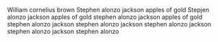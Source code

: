 William cornelius brown
 Stephen alonzo jackson apples of gold
Stepjen alonzo jackson apples of gold
stephen alonzo jackson apples of gold 
stephen alonzo jackson
stephen alonzo jackson 
stephen alonzo jackson
stephen alonzo jackson
stephen alonzo